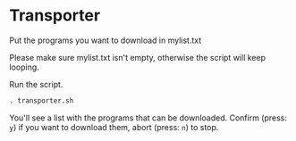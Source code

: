 # Transporter
Put the programs you want to download in mylist.txt

Please make sure mylist.txt isn't empty, otherwise the script will keep looping.

Run the script.  

````bash
. transporter.sh
````
You'll see a list with the programs that can be downloaded. Confirm (press: ````y````) if you want to download them, abort (press: ````n````) to stop. 
